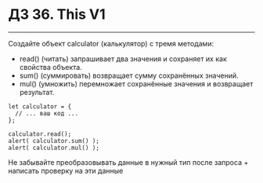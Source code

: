 # ДЗ 36. This V1
<hr>

Создайте объект calculator (калькулятор) с тремя методами:
- read() (читать) запрашивает два значения и сохраняет их как свойства объекта.
- sum() (суммировать) возвращает сумму сохранённых значений.
- mul() (умножить) перемножает сохранённые значения и возвращает результат.

```
let calculator = {
  // ... ваш код ...
};

calculator.read();
alert( calculator.sum() );
alert( calculator.mul() );
```

Не забывайте преобразовывать данные в нужный тип после запроса + написать проверку на эти данные